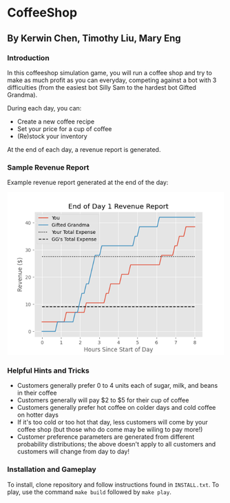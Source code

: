 # CoffeeShop
## By Kerwin Chen, Timothy Liu, Mary Eng

### Introduction
In this coffeeshop simulation game, you will run a coffee shop and try to make as much profit as you can everyday, competing against a bot with 3 difficulties (from the easiest bot Silly Sam to the hardest bot Gifted Grandma). 

During each day, you can:
* Create a new coffee recipe
* Set your price for a cup of coffee
* (Re)stock your inventory

At the end of each day, a revenue report is generated.

### Sample Revenue Report
Example revenue report generated at the end of the day:

![sample revenue report](day1_rev_ex.png)

### Helpful Hints and Tricks
* Customers generally prefer 0 to 4 units each of sugar, milk, and beans in their coffee 
* Customers generally will pay $2 to $5 for their cup of coffee
* Customers generally prefer hot coffee on colder days and cold coffee on hotter days 
* If it's too cold or too hot that day, less customers will come by your coffee shop (but those who do come may be wiling to pay more!)
* Customer preference parameters are generated from different probability distributions; the above doesn't apply to all customers and customers will change from day to day!

### Installation and Gameplay
To install, clone repository and follow instructions found in `INSTALL.txt`.
To play, use the command `make build` followed by `make play`.


